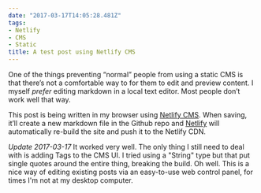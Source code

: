 ```yaml
---
date: "2017-03-17T14:05:28.481Z"
tags:
- Netlify
- CMS
- Static
title: A test post using Netlify CMS
---
```


One of the things preventing “normal” people from using a static CMS is that there’s not a comfortable way to for them to edit and preview content. I myself *prefer* editing markdown in a local text editor. Most people don’t work well that way.

This post is being written in my browser using [Netlify CMS](https://github.com/netlify/netlify-cms). When saving, it’ll create a new markdown file in the Github repo and [Netlify](https://www.netlify.com) will automatically re-build the site and push it to the Netlify CDN.

*Update 2017-03-17* It worked very well. The only thing I still need to deal with is adding Tags to the CMS UI. I tried using a "String" type but that put single quotes around the entire thing, breaking the build. Oh well. This is a nice way of editing existing posts via an easy-to-use web control panel, for times I'm not at my desktop computer.
